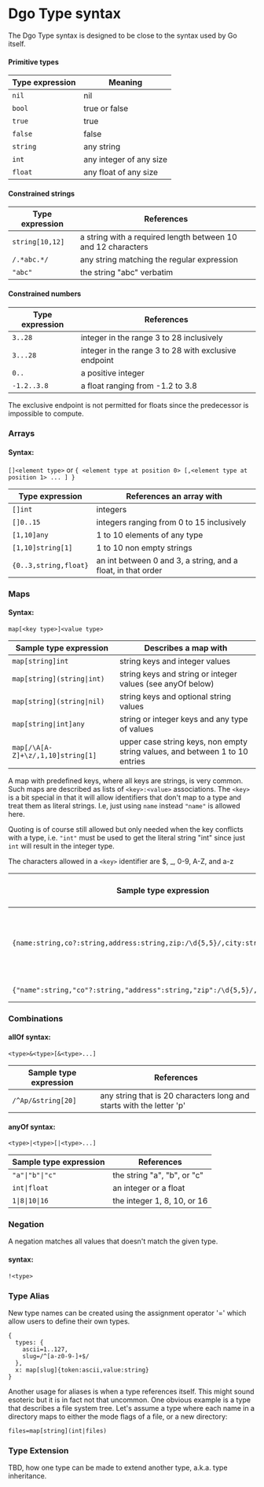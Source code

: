 # Dgo Type syntax
The Dgo Type syntax is designed to be close to the syntax used by Go itself.

#### Primitive types  
  
|Type expression|Meaning|
|---------------|-------|
|`nil`|nil|
|`bool`|true or false|
|`true`|true|
|`false`|false|
|`string`|any string|
|`int`|any integer of any size|
|`float`|any float of any size|

#### Constrained strings

|Type expression|References|
|---------------|----------|
|`string[10,12]`|a string with a required length between 10 and 12 characters|
|`/.*abc.*/`|any string matching the regular expression|
|`"abc"`|the string "abc" verbatim|
  
#### Constrained numbers

|Type expression|References|
|---------------|----------|
|`3..28`|integer in the range 3 to 28 inclusively|
|`3...28`|integer in the range 3 to 28 with exclusive endpoint|
|`0..`|a positive integer|
|`-1.2..3.8`|a float ranging from -1.2 to 3.8|

The exclusive endpoint is not permitted for floats since the predecessor is impossible to compute.
### Arrays
#### Syntax:
`[]<element type>` or `{ <element type at position 0> [,<element type at position 1> ... ] }`

|Type expression|References an array with|
|---------------|------------------------|
|`[]int`|integers|
|`[]0..15`|integers ranging from 0 to 15 inclusively|
|`[1,10]any`|1 to 10 elements of any type|
|`[1,10]string[1]`|1 to 10 non empty strings|
|`{0..3,string,float}`|an int between 0 and 3, a string, and a float, in that order|

### Maps
#### Syntax:
`map[<key type>]<value type>`

|Sample type expression|Describes a map with|
|----------------------|--------------------|
|`map[string]int`|string keys and integer values|
|`map[string](string\|int)`|string keys and string or integer values (see anyOf below)|
|`map[string](string\|nil)`|string keys and optional string values|
|`map[string\|int]any`|string or integer keys and any type of values|
|`map[/\A[A-Z]+\z/,1,10]string[1]`|upper case string keys, non empty string values, and between 1 to 10 entries|

A map with predefined keys, where all keys are strings, is very common. Such maps are described as lists of `<key>:<value>`
associations. The `<key>` is a bit special in that it will allow identifiers that don't map to a type and treat them as
literal strings. I.e, just using `name` instead `"name"` is allowed here. 

Quoting is of course still allowed but only needed when the key conflicts with a type, i.e. `"int"` must be used to get the literal string "int" since just `int` will result in the integer type.

The characters allowed in a `<key>` identifier are $, _, 0-9, A-Z, and a-z

|Sample type expression|Describes a map with|
|----------------------|--------------------|
|`{name:string,co?:string,address:string,zip:/\d{5,5}/,city:string}`|map with named and typed entries where "co" is optional|
|`{"name":string,"co"?:string,"address":string,"zip":/\d{5,5}/,"city":string}`|same as above|

### Combinations
#### allOf syntax:
`<type>&<type>[&<type>...]`

|Sample type expression|References|
|----------------------|----------|
|`/^Ap/&string[20]`|any string that is 20 characters long and starts with the letter 'p'|

#### anyOf syntax:
`<type>|<type>[|<type>...]`

|Sample type expression|References|
|----------------------|----------|
|`"a"\|"b"\|"c"`|the string "a", "b", or "c"|
|`int\|float`|an integer or a float|
|`1\|8\|10\|16`|the integer 1, 8, 10, or 16|

### Negation
A negation matches all values that doesn't match the given type.
#### syntax:
`!<type>`

### Type Alias
New type names can be created using the assignment operator '=' which allow users to define their own
types.
```
{
  types: {
    ascii=1..127,
    slug=/^[a-z0-9-]+$/
  },
  x: map[slug]{token:ascii,value:string}
}
```
Another usage for aliases is when a type references itself. This might sound esoteric but it is in fact not that
uncommon. One obvious example is a type that describes a file system tree. Let's assume a type where each name in
a directory maps to either the mode flags of a file, or a new directory:
```
files=map[string](int|files)
```

### Type Extension
TBD, how one type can be made to extend another type, a.k.a. type inheritance.
